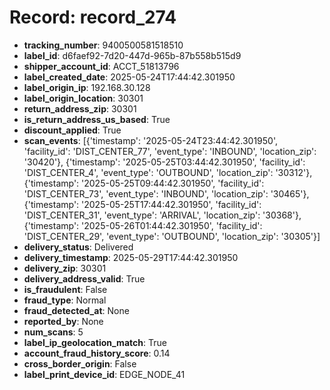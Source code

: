 # Record: record_274

- **tracking_number**: 9400500581518510
- **label_id**: d6faef92-7d20-447d-965b-87b558b515d9
- **shipper_account_id**: ACCT_51813796
- **label_created_date**: 2025-05-24T17:44:42.301950
- **label_origin_ip**: 192.168.30.128
- **label_origin_location**: 30301
- **return_address_zip**: 30301
- **is_return_address_us_based**: True
- **discount_applied**: True
- **scan_events**: [{'timestamp': '2025-05-24T23:44:42.301950', 'facility_id': 'DIST_CENTER_77', 'event_type': 'INBOUND', 'location_zip': '30420'}, {'timestamp': '2025-05-25T03:44:42.301950', 'facility_id': 'DIST_CENTER_4', 'event_type': 'OUTBOUND', 'location_zip': '30312'}, {'timestamp': '2025-05-25T09:44:42.301950', 'facility_id': 'DIST_CENTER_73', 'event_type': 'INBOUND', 'location_zip': '30465'}, {'timestamp': '2025-05-25T17:44:42.301950', 'facility_id': 'DIST_CENTER_31', 'event_type': 'ARRIVAL', 'location_zip': '30368'}, {'timestamp': '2025-05-26T01:44:42.301950', 'facility_id': 'DIST_CENTER_29', 'event_type': 'OUTBOUND', 'location_zip': '30305'}]
- **delivery_status**: Delivered
- **delivery_timestamp**: 2025-05-29T17:44:42.301950
- **delivery_zip**: 30301
- **delivery_address_valid**: True
- **is_fraudulent**: False
- **fraud_type**: Normal
- **fraud_detected_at**: None
- **reported_by**: None
- **num_scans**: 5
- **label_ip_geolocation_match**: True
- **account_fraud_history_score**: 0.14
- **cross_border_origin**: False
- **label_print_device_id**: EDGE_NODE_41